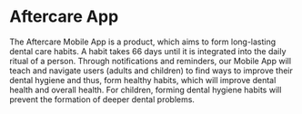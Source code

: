 # Aftercare App

The Aftercare Mobile App is a product, which aims to form long-lasting dental care habits. 
A habit takes 66 days until it is integrated into the daily ritual of a person. Through notifications and reminders, 
our Mobile App will teach and navigate users (adults and children) to find ways to improve their dental hygiene and thus, 
form healthy habits, which will improve dental health and overall health. 
For children, forming dental hygiene habits will prevent the formation of deeper dental problems.

